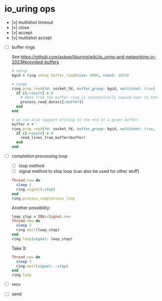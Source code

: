 # io_uring ops

- [v] multishot timeout
- [v] close
- [v] accept
- [v] multishot accept
- [ ] buffer rings

  See https://github.com/axboe/liburing/wiki/io_uring-and-networking-in-2023#provided-buffers

  ```ruby
  # setup
  bgid = ring.setup_buffer_ring(size: 4096, count: 1024)

  # usage
  ring.prep_read(fd: socket_fd, buffer_group: bgid, multishot: true) do |c|
    if c[:result] > 0
      # data from the buffer ring is automatically copied over to the buffer
      process_read_data(c[:buffer])
    end
  end

  # we can also support writing to the end of a given buffer:
  buffer = +''
  ring.prep_read(fd: socket_fd, buffer_group: bgid, multishot: true, buffer: buffer, buffer_offset: -1) do |c|
    if c[:result] > 0
      read_lines_from_buffer(buffer)
    end
  end
  ```

- [ ] completion processing loop
  - [ ] loop method
  - [ ] signal method to stop loop (can also be used for other stuff)

  ```ruby
  Thread.new do
    sleep 3
    ring.signal(:stop)
  end
  ring.process_completions_loop
  ```

  Another possibility:

  ```ruby
  loop_stop = IOU::Signal.new
  Thread.new do
    sleep 3
    ring.emit(loop_stop)
  end
  ring.loop(signal: loop_stop)
  ```

  Take 3:

  ```ruby
  Thread.new do
    sleep 3
    ring.emit(signal: :stop)
  end
  ring.loop
  ```

- [ ] recv
- [ ] send
